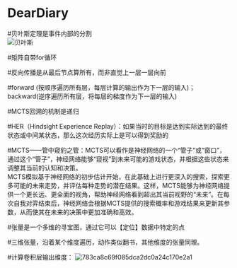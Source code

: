 # DearDiary  

#贝叶斯定理是事件内部的分割  
![贝叶斯](https://github.com/JohanSunBanana/DearDiary/assets/128943809/bf3ccfa3-e025-4564-8d60-b1a865537fff)

#矩阵自带for循环  

#反向传播是从最后节点算所有，而非直觉上一层一层向前  

#forward (按顺序遍历所有层，每层计算的输出作为下一层的输入)；backward(逆序遍历所有层，将每层的梯度作为下一层的输入)  

#MCTS回溯的机制是递归    

#HER（Hindsight Experience Replay）：如果当时的目标是达到实际达到的最终状态或中间某状态，那么这次经历实际上是可以得到奖励的  

#MCTS——管中窥豹之管：MCTS可以看作是神经网络的一个“管子”或“窗口”，通过这个“管子”，神经网络能够“窥视”到未来可能的游戏状态，并根据这些状态来调整其当前的认知和决策。  
MCTS模拟基于神经网络的初步估计开始，在此基础上进行更深入的搜索，探索更多可能的未来走势，并评估每种走势的潜在结果。这样，MCTS能够为神经网络提供一个更长远、更全面的视角，帮助神经网络看到超出其当前视野的“未来”。在每次自我对弈结束后，神经网络会根据MCTS提供的搜索概率和游戏结果来更新其参数，从而使其在未来的决策中更加准确和高效。  

#张量是一个多维的寻宝图，通过它可以【定位】数据中特定的点  

#三维张量，沿着某个维度遍历，动作类似翻书，其他维度的张量同理。  

#计算卷积层输出维度：
![783ca8c69f085dca2dc0a24c170e2a1](https://github.com/JohanSunBanana/DearDiary/assets/128943809/a1f4d717-f3c0-40b1-ad77-69b41712dbde)

